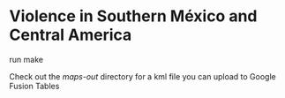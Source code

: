 Violence in Southern México and Central America
===============================================

run make

Check out the _maps-out_ directory for a kml file you can upload to Google Fusion Tables
